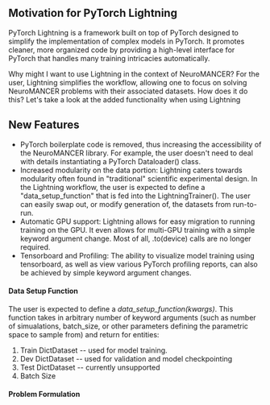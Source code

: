 ## 

## Motivation for PyTorch Lightning 

PyTorch Lightning is a framework built on top of PyTorch designed to simplify the implementation of complex models in PyTorch. It promotes cleaner, more organized code by providing a high-level interface for PyTorch that handles many training intricacies automatically. 

Why might I want to use Lightning in the context of NeuroMANCER? For the user, Lightning simplifies the workflow, allowing one to focus on solving NeuroMANCER problems with their associated datasets. How does it do this? Let's take a look at the added functionality when using Lightning 

## New Features

* PyTorch boilerplate code is removed, thus increasing the accessibility of the NeuroMANCER library. For example, the user doesn't need to deal with details instantiating a PyTorch Dataloader() class. 
* Increased modularity on the data portion: Lightning caters towards modularity often found in "traditional" scientific experimental design. In the Lightning workflow, the user is expected to define a "data_setup_function" that is fed into the LightningTrainer(). The user can easily swap out, or modify generation of, the datasets from run-to-run. 
* Automatic GPU support: Lightning allows for easy migration to running training on the GPU. It even allows for multi-GPU training with a simple keyword argument change. Most of all, .to(device) calls are no longer required. 
* Tensorboard and Profiling: The ability to visualize model training using tensorboard, as well as view various PyTorch profiling reports, can also be achieved by simple keyword argument changes. 



#### Data Setup Function

The user is expected to define a *data_setup_function(kwargs)*. This function takes in arbitrary number of keyword arguments (such as number of simualations, batch_size, or other parameters defining the parametric space to sample from) and return for entities: 
1. Train DictDataset -- used for model training. 
2. Dev DictDataset -- used for validation and model checkpointing 
3. Test DictDataset -- currently unsupported
4. Batch Size 

#### Problem Formulation